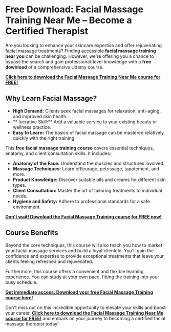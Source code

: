# Free Download: Facial Massage Training Near Me – Become a Certified Therapist

Are you looking to enhance your skincare expertise and offer rejuvenating facial massage treatments? Finding accessible **facial massage training near you** can be challenging. However, we're offering you a chance to bypass the search and gain professional-level knowledge with a **free download** of a comprehensive Udemy course.

[**Click here to download the Facial Massage Training Near Me course for FREE!**](https://udemywork.com/facial-massage-training-near-me)

## Why Learn Facial Massage?

*   **High Demand:** Clients seek facial massages for relaxation, anti-aging, and improved skin health.
*   ** lucrative Skill:** Add a valuable service to your existing beauty or wellness practice.
*   **Easy to Learn:** The basics of facial massage can be mastered relatively quickly with the right training.

This **free facial massage training course** covers essential techniques, anatomy, and client consultation skills. It includes:

*   **Anatomy of the Face:** Understand the muscles and structures involved.
*   **Massage Techniques:** Learn effleurage, petrissage, tapotement, and more.
*   **Product Knowledge:** Discover suitable oils and creams for different skin types.
*   **Client Consultation:** Master the art of tailoring treatments to individual needs.
*   **Hygiene and Safety:** Adhere to professional standards for a safe environment.

[**Don't wait! Download the Facial Massage Training course for FREE now!**](https://udemywork.com/facial-massage-training-near-me)

## Course Benefits

Beyond the core techniques, this course will also teach you how to market your facial massage services and build a loyal clientele. You'll gain the confidence and expertise to provide exceptional treatments that leave your clients feeling refreshed and rejuvenated.

Furthermore, this course offers a convenient and flexible learning experience. You can study at your own pace, fitting the training into your busy schedule.

[**Get immediate access: Download your free Facial Massage Training course here!**](https://udemywork.com/facial-massage-training-near-me)

Don't miss out on this incredible opportunity to elevate your skills and boost your career. [**Click here to download the Facial Massage Training Near Me course for FREE!**](https://udemywork.com/facial-massage-training-near-me) and embark on your journey to becoming a certified facial massage therapist today!
